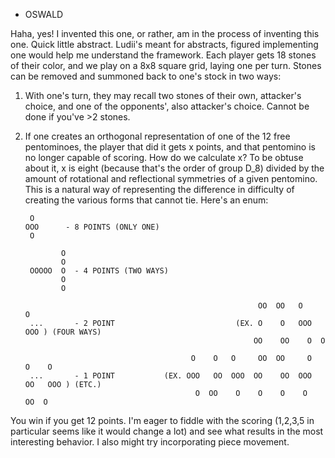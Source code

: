 - OSWALD

Haha, yes! I invented this one, or rather, am in the process of inventing this one. Quick little 
abstract. Ludii's meant for abstracts, figured implementing one would help me understand the framework. 
Each player gets 18 stones of their color, and we play on a 8x8 square grid, laying one per 
turn. Stones can be removed and summoned back to one's stock in two ways: 

1. With one's turn, they may recall two stones of their own, attacker's choice, and one of the opponents', also attacker's choice. Cannot be done if you've >2 stones.

2. If one creates an orthogonal representation of one of the 12 free pentominoes, the player that did it gets x points, and that pentomino is no longer capable of scoring. How do we calculate x? To be obtuse about it, x is eight (because that's the order of group D_8) divided by the amount of rotational and reflectional symmetries of a given pentomino. This is a natural way of representing the difference in difficulty of creating the various forms that cannot tie. Here's an enum:


        O   
       OOO      - 8 POINTS (ONLY ONE)     
        O     
    
               O      
               O            
        OOOOO  O  - 4 POINTS (TWO WAYS)         
               O      
               O       
     	   
                                                           OO  OO   O      O      
        ...       - 2 POINT                           (EX. O    O   OOO  OOO ) (FOUR WAYS)       
                                                          OO    OO    O  O           
     			      
                                            O    O   O     OO  OO     O   O    O     
        ...       - 1 POINT           (EX. OOO   OO  OOO  OO    OO  OOO  OO   OOO ) (ETC.)         
                                             O  OO    O    O    O    O    OO  O       

								 
You win if you get 12 points. I'm eager to fiddle with the scoring (1,2,3,5 in particular seems like 
it would change a lot) and see what results in the most interesting behavior. I also might try
incorporating piece movement.
